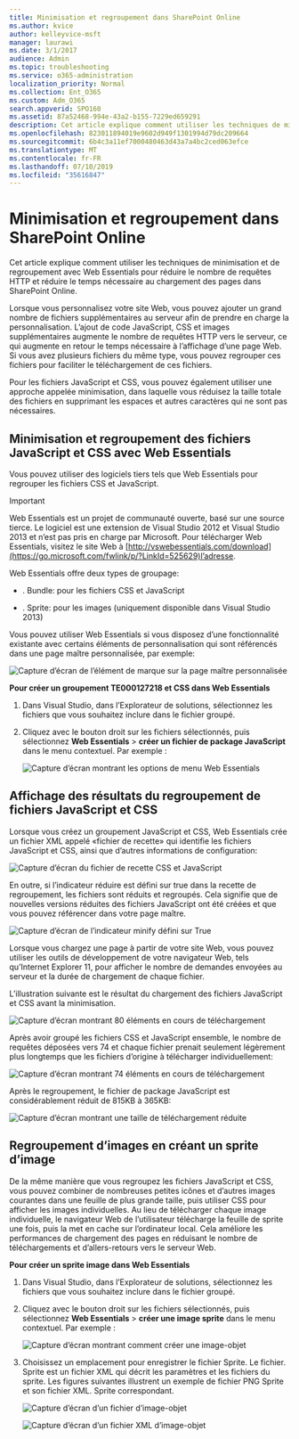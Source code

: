 ```yaml
---
title: Minimisation et regroupement dans SharePoint Online
ms.author: kvice
author: kelleyvice-msft
manager: laurawi
ms.date: 3/1/2017
audience: Admin
ms.topic: troubleshooting
ms.service: o365-administration
localization_priority: Normal
ms.collection: Ent_O365
ms.custom: Adm_O365
search.appverid: SPO160
ms.assetid: 87a52468-994e-43a2-b155-7229ed659291
description: Cet article explique comment utiliser les techniques de minimisation et de regroupement avec Web Essentials pour réduire le nombre de requêtes HTTP et réduire le temps nécessaire au chargement des pages dans SharePoint Online.
ms.openlocfilehash: 823011894019e9602d949f1301994d79dc209664
ms.sourcegitcommit: 6b4c3a11ef7000480463d43a7a4bc2ced063efce
ms.translationtype: MT
ms.contentlocale: fr-FR
ms.lasthandoff: 07/10/2019
ms.locfileid: "35616847"
---
```

# <a name="minification-and-bundling-in-sharepoint-online"></a>Minimisation et regroupement dans SharePoint Online

Cet article explique comment utiliser les techniques de minimisation et de regroupement avec Web Essentials pour réduire le nombre de requêtes HTTP et réduire le temps nécessaire au chargement des pages dans SharePoint Online.
  
Lorsque vous personnalisez votre site Web, vous pouvez ajouter un grand nombre de fichiers supplémentaires au serveur afin de prendre en charge la personnalisation. L’ajout de code JavaScript, CSS et images supplémentaires augmente le nombre de requêtes HTTP vers le serveur, ce qui augmente en retour le temps nécessaire à l’affichage d’une page Web. Si vous avez plusieurs fichiers du même type, vous pouvez regrouper ces fichiers pour faciliter le téléchargement de ces fichiers.
  
Pour les fichiers JavaScript et CSS, vous pouvez également utiliser une approche appelée minimisation, dans laquelle vous réduisez la taille totale des fichiers en supprimant les espaces et autres caractères qui ne sont pas nécessaires.
  
## <a name="minification-and-bundling-javascript-and-css-files-with-web-essentials"></a>Minimisation et regroupement des fichiers JavaScript et CSS avec Web Essentials

Vous pouvez utiliser des logiciels tiers tels que Web Essentials pour regrouper les fichiers CSS et JavaScript.
  
> [!IMPORTANT]
> Web Essentials est un projet de communauté ouverte, basé sur une source tierce. Le logiciel est une extension de Visual Studio 2012 et Visual Studio 2013 et n’est pas pris en charge par Microsoft. Pour télécharger Web Essentials, visitez le site Web à [http://vswebessentials.com/download](https://go.microsoft.com/fwlink/p/?LinkId=525629)l’adresse. 
  
Web Essentials offre deux types de groupage:
  
- . Bundle: pour les fichiers CSS et JavaScript
    
- . Sprite: pour les images (uniquement disponible dans Visual Studio 2013)
    
Vous pouvez utiliser Web Essentials si vous disposez d’une fonctionnalité existante avec certains éléments de personnalisation qui sont référencés dans une page maître personnalisée, par exemple:
  
![Capture d’écran de l’élément de marque sur la page maître personnalisée](media/3a6eba36-973d-482b-8556-a9394b8ba19f.png)
  
 **Pour créer un groupement TE000127218 et CSS dans Web Essentials**
  
1. Dans Visual Studio, dans l’Explorateur de solutions, sélectionnez les fichiers que vous souhaitez inclure dans le fichier groupé.
    
2. Cliquez avec le bouton droit sur les fichiers sélectionnés, puis sélectionnez **Web Essentials** \> **créer un fichier de package JavaScript** dans le menu contextuel. Par exemple : 
    
    ![Capture d’écran montrant les options de menu Web Essentials](media/41aac84c-4538-4f78-b454-46e651f868a3.png)
  
## <a name="viewing-the-results-of-bundling-javascript-and-css-files"></a>Affichage des résultats du regroupement de fichiers JavaScript et CSS

Lorsque vous créez un groupement JavaScript et CSS, Web Essentials crée un fichier XML appelé «fichier de recette» qui identifie les fichiers JavaScript et CSS, ainsi que d’autres informations de configuration: 
  
![Capture d’écran du fichier de recette CSS et JavaScript](media/7ba891f8-52d8-467b-a0f6-b062dd1137a4.png)
  
En outre, si l’indicateur réduire est défini sur true dans la recette de regroupement, les fichiers sont réduits et regroupés. Cela signifie que de nouvelles versions réduites des fichiers JavaScript ont été créées et que vous pouvez référencer dans votre page maître.
  
![Capture d’écran de l’indicateur minify défini sur True](media/50523af2-6412-4117-ac3d-5bd26f6d562e.png)
  
Lorsque vous chargez une page à partir de votre site Web, vous pouvez utiliser les outils de développement de votre navigateur Web, tels qu’Internet Explorer 11, pour afficher le nombre de demandes envoyées au serveur et la durée de chargement de chaque fichier.
  
L’illustration suivante est le résultat du chargement des fichiers JavaScript et CSS avant la minimisation.
  
![Capture d’écran montrant 80 éléments en cours de téléchargement](media/e2df3912-1923-46e6-8cf2-3015a31554e1.png)
  
Après avoir groupé les fichiers CSS et JavaScript ensemble, le nombre de requêtes déposées vers 74 et chaque fichier prenait seulement légèrement plus longtemps que les fichiers d’origine à télécharger individuellement:
  
![Capture d’écran montrant 74 éléments en cours de téléchargement](media/686c4387-70e8-4a74-9d45-059f33a91184.png)
  
Après le regroupement, le fichier de package JavaScript est considérablement réduit de 815KB à 365KB:
  
![Capture d’écran montrant une taille de téléchargement réduite](media/5e7dbd98-faff-4f68-b320-108fb252e395.png)
  
## <a name="bundling-images-by-creating-an-image-sprite"></a>Regroupement d’images en créant un sprite d’image

De la même manière que vous regroupez les fichiers JavaScript et CSS, vous pouvez combiner de nombreuses petites icônes et d’autres images courantes dans une feuille de plus grande taille, puis utiliser CSS pour afficher les images individuelles. Au lieu de télécharger chaque image individuelle, le navigateur Web de l’utilisateur télécharge la feuille de sprite une fois, puis la met en cache sur l’ordinateur local. Cela améliore les performances de chargement des pages en réduisant le nombre de téléchargements et d’allers-retours vers le serveur Web.
  
 **Pour créer un sprite image dans Web Essentials**
  
1. Dans Visual Studio, dans l’Explorateur de solutions, sélectionnez les fichiers que vous souhaitez inclure dans le fichier groupé.
    
2. Cliquez avec le bouton droit sur les fichiers sélectionnés, puis sélectionnez **Web Essentials** \> **créer une image sprite** dans le menu contextuel. Par exemple : 
    
    ![Capture d’écran montrant comment créer une image-objet](media/de0fe741-4ef7-4e3b-bafa-ef9f4822dac6.png)
  
3. Choisissez un emplacement pour enregistrer le fichier Sprite. Le fichier. Sprite est un fichier XML qui décrit les paramètres et les fichiers du sprite. Les figures suivantes illustrent un exemple de fichier PNG Sprite et son fichier XML. Sprite correspondant.
    
    ![Capture d’écran d’un fichier d’image-objet](media/0876bb2a-d1b9-4169-8e95-9c290d628d90.png)
  
    ![Capture d’écran d’un fichier XML d’image-objet](media/d1f94776-280d-4d56-abb5-384f145d9989.png)
  

